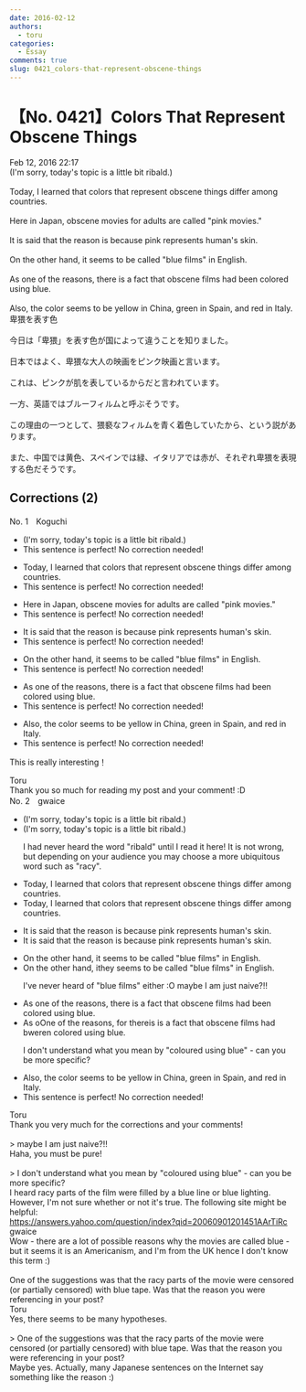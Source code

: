 ```yaml
---
date: 2016-02-12
authors:
  - toru
categories:
  - Essay
comments: true
slug: 0421_colors-that-represent-obscene-things
---
```


# 【No. 0421】Colors That Represent Obscene Things
<div class="date">Feb 12, 2016 22:17</div>
<div id="post"><div id="body_show_ori">
(I'm sorry, today's topic is a little bit ribald.)<br/><br/>Today, I learned that colors that represent obscene things differ among countries.<br/><br/>Here in Japan, obscene movies for adults are called "pink movies."<br/><br/>It is said that the reason is because pink represents human's skin.<br/><br/>On the other hand, it seems to be called "blue films" in English.<br/><br/>As one of the reasons, there is a fact that obscene films had been colored using blue.<br/><br/>Also, the color seems to be yellow in China, green in Spain, and red in Italy.
</div></div>

<!-- more -->

<div id="post_ja"><div id="body_show_mo">
卑猥を表す色<br/><br/>今日は「卑猥」を表す色が国によって違うことを知りました。<br/><br/>日本ではよく、卑猥な大人の映画をピンク映画と言います。<br/><br/>これは、ピンクが肌を表しているからだと言われています。<br/><br/>一方、英語ではブルーフィルムと呼ぶそうです。<br/><br/>この理由の一つとして、猥褻なフィルムを青く着色していたから、という説があります。<br/><br/>また、中国では黄色、スペインでは緑、イタリアでは赤が、それぞれ卑猥を表現する色だそうです。
</div></div>

## Corrections (2)
<div id="block"><div class="first_name"> No. 1　<span class="just_name">Koguchi</span></div><div id="block2">
<ul class="correction_field">
<li class="incorrect">(I'm sorry, today's topic is a little bit ribald.)</li>
<li class="corrected perfect">This sentence is perfect! No correction needed!</li>
</ul>
<ul class="correction_field">
<li class="incorrect">Today, I learned that colors that represent obscene things differ among countries.</li>
<li class="corrected perfect">This sentence is perfect! No correction needed!</li>
</ul>
<ul class="correction_field">
<li class="incorrect">Here in Japan, obscene movies for adults are called "pink movies."</li>
<li class="corrected perfect">This sentence is perfect! No correction needed!</li>
</ul>
<ul class="correction_field">
<li class="incorrect">It is said that the reason is because pink represents human's skin.</li>
<li class="corrected perfect">This sentence is perfect! No correction needed!</li>
</ul>
<ul class="correction_field">
<li class="incorrect">On the other hand, it seems to be called "blue films" in English.</li>
<li class="corrected perfect">This sentence is perfect! No correction needed!</li>
</ul>
<ul class="correction_field">
<li class="incorrect">As one of the reasons, there is a fact that obscene films had been colored using blue.</li>
<li class="corrected perfect">This sentence is perfect! No correction needed!</li>
</ul>
<ul class="correction_field">
<li class="incorrect">Also, the color seems to be yellow in China, green in Spain, and red in Italy.</li>
<li class="corrected perfect">This sentence is perfect! No correction needed!</li>
</ul>
<p class="comment_small">
 This is really interesting！
</p>

</div><div class="name"><span class="just_name">Toru</span><br>
Thank you so much for reading my post and your comment! :D
</div>
</div>
<div id="block"><div class="first_name"> No. 2　<span class="just_name">gwaice</span></div><div id="block2">
<ul class="correction_field">
<li class="incorrect">(I'm sorry, today's topic is a little bit ribald.)</li>
<li class="corrected correct">
(I'm sorry, today's topic is a little bit ribald.)
<p class="correction_comment">I had never heard the word "ribald" until I read it here! It is not wrong, but depending on your audience you may choose a more ubiquitous word such as "racy".</p>
</li>
</ul>
<ul class="correction_field">
<li class="incorrect">Today, I learned that colors that represent obscene things differ among countries.</li>
<li class="corrected correct">
Today, I learned that colors that represent obscene things differ among countries.
</li>
</ul>
<ul class="correction_field">
<li class="incorrect">It is said that the reason is because pink represents human's skin.</li>
<li class="corrected correct">
It is said that the reason is because pink represents human<span class="f_gray"><span class="sline">'s</span></span> skin.
</li>
</ul>
<ul class="correction_field">
<li class="incorrect">On the other hand, it seems to be called "blue films" in English.</li>
<li class="corrected correct">
On the other hand, <span class="f_gray"><span class="sline">i</span></span>t<span class="f_red">hey</span> seem<span class="f_gray"><span class="sline">s</span></span> to be called "blue films" in English.
<p class="correction_comment">I've never heard of "blue films" either :O maybe I am just naive?!!</p>
</li>
</ul>
<ul class="correction_field">
<li class="incorrect">As one of the reasons, there is a fact that obscene films had been colored using blue.</li>
<li class="corrected correct">
<span class="f_gray"><span class="sline">As o</span></span><span class="f_red">O</span>ne of the reasons<span class="f_gray"><span class="sline">,</span></span> <span class="f_red">for </span>th<span class="f_gray"><span class="sline">ere</span></span><span class="f_red">is</span> is <span class="f_gray"><span class="sline">a fac</span></span>t<span class="f_gray"><span class="sline"> t</span></span>hat obscene films <span class="f_gray"><span class="sline">had b</span></span><span class="f_red">w</span>e<span class="f_red">r</span>e<span class="f_gray"><span class="sline">n</span></span> colored using blue.
<p class="correction_comment">I don't understand what you mean by "coloured using blue" - can you be more specific?</p>
</li>
</ul>
<ul class="correction_field">
<li class="incorrect">Also, the color seems to be yellow in China, green in Spain, and red in Italy.</li>
<li class="corrected perfect">This sentence is perfect! No correction needed!</li>
</ul>
</div><div class="name"><span class="just_name">Toru</span><br>
Thank you very much for the corrections and your comments!<br/><br/>&gt; maybe I am just naive?!!<br/>Haha, you  must be pure!<br/><br/>&gt; I don't understand what you mean by "coloured using blue" - can you be more specific?<br/>I heard racy parts of the film were filled by a blue line or blue lighting. However, I'm not sure whether or not it's true. The following site might be helpful:<br/><a href="https://answers.yahoo.com/question/index?qid=20060901201451AArTiRc" target="_blank">https://answers.yahoo.com/question/index?qid=20060901201451AArTiRc</a>
</div>
<div class="name"><span class="just_name">gwaice</span><br>
Wow - there are a lot of possible reasons why the movies are called blue - but it seems it is an Americanism, and I'm from the UK hence I don't know this term :)<br/><br/>One of the suggestions was that the racy parts of the movie were censored (or partially censored) with blue tape. Was that the reason you were referencing in your post?
</div>
<div class="name"><span class="just_name">Toru</span><br>
Yes, there seems to be many hypotheses.<br/><br/>&gt; One of the suggestions was that the racy parts of the movie were censored (or partially censored) with blue tape. Was that the reason you were referencing in your post?<br/>Maybe yes. Actually, many Japanese sentences on the Internet say something like the reason :)
</div>
</div>
